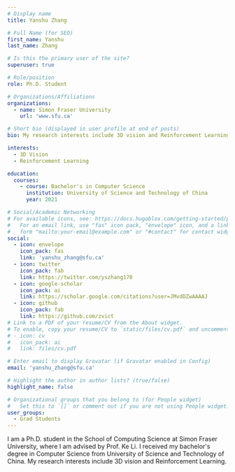 ```yaml
---
# Display name
title: Yanshu Zhang

# Full Name (for SEO)
first_name: Yanshu 
last_name: Zhang

# Is this the primary user of the site?
superuser: true

# Role/position
role: Ph.D. Student

# Organizations/Affiliations
organizations:
  - name: Simon Fraser University
    url: 'www.sfu.ca'

# Short bio (displayed in user profile at end of posts)
bio: My research interests include 3D vision and Reinforcement Learning.

interests:
  - 3D Vision
  - Reinforcement Learning

education:
  courses:
    - course: Bachelor's in Computer Science
      institution: University of Science and Technology of China
      year: 2021

# Social/Academic Networking
# For available icons, see: https://docs.hugoblox.com/getting-started/page-builder/#icons
#   For an email link, use "fas" icon pack, "envelope" icon, and a link in the
#   form "mailto:your-email@example.com" or "#contact" for contact widget.
social:
  - icon: envelope
    icon_pack: fas
    link: 'yanshu_zhang@sfu.ca'
  - icon: twitter
    icon_pack: fab
    link: https://twitter.com/yszhang170
  - icon: google-scholar
    icon_pack: ai
    link: https://scholar.google.com/citations?user=JMvdDZwAAAAJ
  - icon: github
    icon_pack: fab
    link: https://github.com/zvict
# Link to a PDF of your resume/CV from the About widget.
# To enable, copy your resume/CV to `static/files/cv.pdf` and uncomment the lines below.
# - icon: cv
#   icon_pack: ai
#   link: files/cv.pdf

# Enter email to display Gravatar (if Gravatar enabled in Config)
email: 'yanshu_zhang@sfu.ca'

# Highlight the author in author lists? (true/false)
highlight_name: false

# Organizational groups that you belong to (for People widget)
#   Set this to `[]` or comment out if you are not using People widget.
user_groups:
  - Grad Students
---
```


I am a Ph.D. student in the School of Computing Science at Simon Fraser University, where I am advised by Prof. Ke Li. I received my bachelor's degree in Computer Science from University of Science and Technology of China. My research interests include 3D vision and Reinforcement Learning.